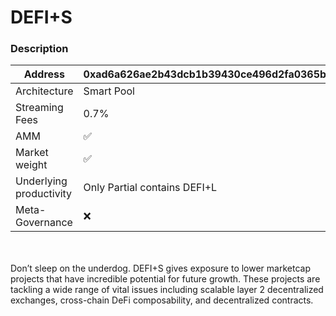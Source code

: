 # DEFI+S

### Description

| Address                 | 0xad6a626ae2b43dcb1b39430ce496d2fa0365ba9c |
| ----------------------- | ------------------------------------------ |
| Architecture            | Smart Pool                                 |
| Streaming Fees          | 0.7%                                       |
| AMM                     | ✅                                          |
| Market weight           | ✅                                          |
| Underlying productivity | Only Partial contains DEFI+L               |
| Meta-Governance         | ❌                                          |

\
\
Don’t sleep on the underdog. DEFI+S gives exposure to lower marketcap projects that have incredible potential for future growth. These projects are tackling a wide range of vital issues including scalable layer 2 decentralized exchanges, cross-chain DeFi composability, and decentralized contracts.
